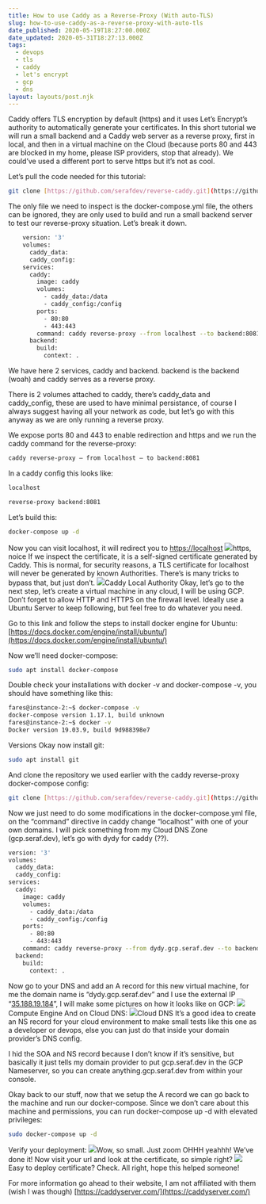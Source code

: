 ```yaml
---
title: How to use Caddy as a Reverse-Proxy (With auto-TLS)
slug: how-to-use-caddy-as-a-reverse-proxy-with-auto-tls
date_published: 2020-05-19T18:27:00.000Z
date_updated: 2020-05-31T18:27:13.000Z
tags: 
  - devops
  - tls
  - caddy
  - let's encrypt
  - gcp
  - dns
layout: layouts/post.njk
---
```


Caddy offers TLS encryption by default (https) and it uses Let’s Encrypt’s authority to automatically generate your certificates. In this short tutorial we will run a small backend and a Caddy web server as a reverse proxy, first in local, and then in a virtual machine on the Cloud (because ports 80 and 443 are blocked in my home, please ISP providers, stop that already). We could’ve used a different port to serve https but it’s not as cool.

Let’s pull the code needed for this tutorial:

```bash
git clone [https://github.com/serafdev/reverse-caddy.git](https://github.com/serafdev/reverse-caddy.git) && cd reverse-caddy
```

The only file we need to inspect is the docker-compose.yml file, the others can be ignored, they are only used to build and run a small backend server to test our reverse-proxy situation. Let’s break it down.

```bash
    version: '3'
    volumes:
      caddy_data:
      caddy_config:
    services:
      caddy:
        image: caddy
        volumes:
          - caddy_data:/data
          - caddy_config:/config
        ports:
          - 80:80
          - 443:443
        command: caddy reverse-proxy --from localhost --to backend:8081 
      backend:
        build:
          context: .
```

We have here 2 services, caddy and backend. backend is the backend (woah) and caddy serves as a reverse proxy.

There is 2 volumes attached to caddy, there’s caddy_data and caddy_config, these are used to have minimal persistance, of course I always suggest having all your network as code, but let’s go with this anyway as we are only running a reverse proxy.

We expose ports 80 and 443 to enable redirection and https and we run the caddy command for the reverse-proxy:

```bash
caddy reverse-proxy — from localhost — to backend:8081
```

In a caddy config this looks like:


```bash
localhost

reverse-proxy backend:8081
```

Let’s build this:
 
```bash
docker-compose up -d
```

Now you can visit localhost, it will redirect you to [https://localhost](https://localhost,)
![](/content/images/2020/05/image-23.png)https, noice
If we inspect the certificate, it is a self-signed certificate generated by Caddy. This is normal, for security reasons, a TLS certificate for localhost will never be generated by known Authorities. There’s is many tricks to bypass that, but just don’t.
![](/content/images/2020/05/image-24.png)Caddy Local Authority
Okay, let’s go to the next step, let’s create a virtual machine in any cloud, I will be using GCP. Don’t forget to allow HTTP and HTTPS on the firewall level. Ideally use a Ubuntu Server to keep following, but feel free to do whatever you need.

Go to this link and follow the steps to install docker engine for Ubuntu: [https://docs.docker.com/engine/install/ubuntu/](https://docs.docker.com/engine/install/ubuntu/)

Now we’ll need docker-compose:

```bash
sudo apt install docker-compose
```

Double check your installations with docker -v and docker-compose -v, you should have something like this:

```bash
fares@instance-2:~$ docker-compose -v
docker-compose version 1.17.1, build unknown
fares@instance-2:~$ docker -v
Docker version 19.03.9, build 9d988398e7
```

Versions
Okay now install git:

```bash
sudo apt install git
```

And clone the repository we used earlier with the caddy reverse-proxy docker-compose config:

```bash
git clone [https://github.com/serafdev/reverse-caddy.git](https://github.com/serafdev/reverse-caddy.git) && cd reverse-caddy
```

Now we just need to do some modifications in the docker-compose.yml file, on the “command” directive in caddy change “localhost” with one of your own domains. I will pick something from my Cloud DNS Zone (gcp.seraf.dev), let’s go with dydy for caddy (??).

```bash
version: '3'
volumes:
  caddy_data:
  caddy_config:
services:
  caddy:
    image: caddy
    volumes:
      - caddy_data:/data
      - caddy_config:/config
    ports:
      - 80:80
      - 443:443
    command: caddy reverse-proxy --from dydy.gcp.seraf.dev --to backend:8081 
  backend:
    build:
      context: .
```

Now go to your DNS and add an A record for this new virtual machine, for me the domain name is “dydy.gcp.seraf.dev” and I use the external IP “[35.188.19.184](https://35.188.19.184/)”, I will make some pictures on how it looks like on GCP:
![](/content/images/2020/05/image-26.png)Compute Engine
And on Cloud DNS:
![](/content/images/2020/05/image-27.png)Cloud DNS
It’s a good idea to create an NS record for your cloud environment to make small tests like this one as a developer or devops, else you can just do that inside your domain provider’s DNS config.

I hid the SOA and NS record because I don’t know if it’s sensitive, but basically it just tells my domain provider to put gcp.seraf.dev in the GCP Nameserver, so you can create anything.gcp.seraf.dev from within your console.

Okay back to our stuff, now that we setup the A record we can go back to the machine and run our docker-compose. Since we don’t care about this machine and permissions, you can run docker-compose up -d with elevated privileges:

```bash
sudo docker-compose up -d
```

Verify your deployment:
![](/content/images/2020/05/image-28.png)Wow, so small. Just zoom
OHHH yeahhh! We’ve done it! Now visit your url and look at the certificate, so simple right?
![](/content/images/2020/05/image-29.png)Easy to deploy certificate? Check.
All right, hope this helped someone!

For more information go ahead to their website, I am not affiliated with them (wish I was though) [https://caddyserver.com/](https://caddyserver.com/)
